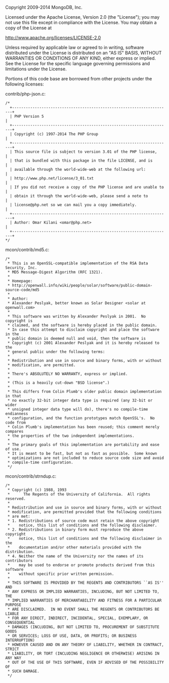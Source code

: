 Copyright 2009-2014 MongoDB, Inc.

Licensed under the Apache License, Version 2.0 (the "License");
you may not use this file except in compliance with the License.
You may obtain a copy of the License at

http://www.apache.org/licenses/LICENSE-2.0

Unless required by applicable law or agreed to in writing, software
distributed under the License is distributed on an "AS IS" BASIS,
WITHOUT WARRANTIES OR CONDITIONS OF ANY KIND, either express or implied.
See the License for the specific language governing permissions and
limitations under the License.



Portions of this code base are borrowed from other projects under the following
licenses:

contrib/php-json.c:

    /*
      +----------------------------------------------------------------------+
      | PHP Version 5                                                        |
      +----------------------------------------------------------------------+
      | Copyright (c) 1997-2014 The PHP Group                                |
      +----------------------------------------------------------------------+
      | This source file is subject to version 3.01 of the PHP license,      |
      | that is bundled with this package in the file LICENSE, and is        |
      | available through the world-wide-web at the following url:           |
      | http://www.php.net/license/3_01.txt                                  |
      | If you did not receive a copy of the PHP license and are unable to   |
      | obtain it through the world-wide-web, please send a note to          |
      | license@php.net so we can mail you a copy immediately.               |
      +----------------------------------------------------------------------+
      | Author: Omar Kilani <omar@php.net>                                   |
      +----------------------------------------------------------------------+
    */

mcon/contrib/md5.c:

    /*
     * This is an OpenSSL-compatible implementation of the RSA Data Security, Inc.
     * MD5 Message-Digest Algorithm (RFC 1321).
     *
     * Homepage:
     * http://openwall.info/wiki/people/solar/software/public-domain-source-code/md5
     *
     * Author:
     * Alexander Peslyak, better known as Solar Designer <solar at openwall.com>
     *
     * This software was written by Alexander Peslyak in 2001.  No copyright is
     * claimed, and the software is hereby placed in the public domain.
     * In case this attempt to disclaim copyright and place the software in the
     * public domain is deemed null and void, then the software is
     * Copyright (c) 2001 Alexander Peslyak and it is hereby released to the
     * general public under the following terms:
     *
     * Redistribution and use in source and binary forms, with or without
     * modification, are permitted.
     *
     * There's ABSOLUTELY NO WARRANTY, express or implied.
     *
     * (This is a heavily cut-down "BSD license".)
     *
     * This differs from Colin Plumb's older public domain implementation in that
     * no exactly 32-bit integer data type is required (any 32-bit or wider
     * unsigned integer data type will do), there's no compile-time endianness
     * configuration, and the function prototypes match OpenSSL's.  No code from
     * Colin Plumb's implementation has been reused; this comment merely compares
     * the properties of the two independent implementations.
     *
     * The primary goals of this implementation are portability and ease of use.
     * It is meant to be fast, but not as fast as possible.  Some known
     * optimizations are not included to reduce source code size and avoid
     * compile-time configuration.
     */

mcon/contrib/strndup.c:

    /*
     * Copyright (c) 1988, 1993
     *      The Regents of the University of California.  All rights reserved.
     *
     * Redistribution and use in source and binary forms, with or without
     * modification, are permitted provided that the following conditions
     * are met:
     * 1. Redistributions of source code must retain the above copyright
     *    notice, this list of conditions and the following disclaimer.
     * 2. Redistributions in binary form must reproduce the above copyright
     *    notice, this list of conditions and the following disclaimer in the
     *    documentation and/or other materials provided with the distribution.
     * 4. Neither the name of the University nor the names of its contributors
     *    may be used to endorse or promote products derived from this software
     *    without specific prior written permission.
     *
     * THIS SOFTWARE IS PROVIDED BY THE REGENTS AND CONTRIBUTORS ``AS IS'' AND
     * ANY EXPRESS OR IMPLIED WARRANTIES, INCLUDING, BUT NOT LIMITED TO, THE
     * IMPLIED WARRANTIES OF MERCHANTABILITY AND FITNESS FOR A PARTICULAR PURPOSE
     * ARE DISCLAIMED.  IN NO EVENT SHALL THE REGENTS OR CONTRIBUTORS BE LIABLE
     * FOR ANY DIRECT, INDIRECT, INCIDENTAL, SPECIAL, EXEMPLARY, OR CONSEQUENTIAL
     * DAMAGES (INCLUDING, BUT NOT LIMITED TO, PROCUREMENT OF SUBSTITUTE GOODS
     * OR SERVICES; LOSS OF USE, DATA, OR PROFITS; OR BUSINESS INTERRUPTION)
     * HOWEVER CAUSED AND ON ANY THEORY OF LIABILITY, WHETHER IN CONTRACT, STRICT
     * LIABILITY, OR TORT (INCLUDING NEGLIGENCE OR OTHERWISE) ARISING IN ANY WAY
     * OUT OF THE USE OF THIS SOFTWARE, EVEN IF ADVISED OF THE POSSIBILITY OF
     * SUCH DAMAGE.
     */
